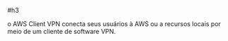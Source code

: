 #h3 

o AWS Client VPN conecta seus usuários à AWS ou a recursos locais por meio de um cliente de software VPN.
